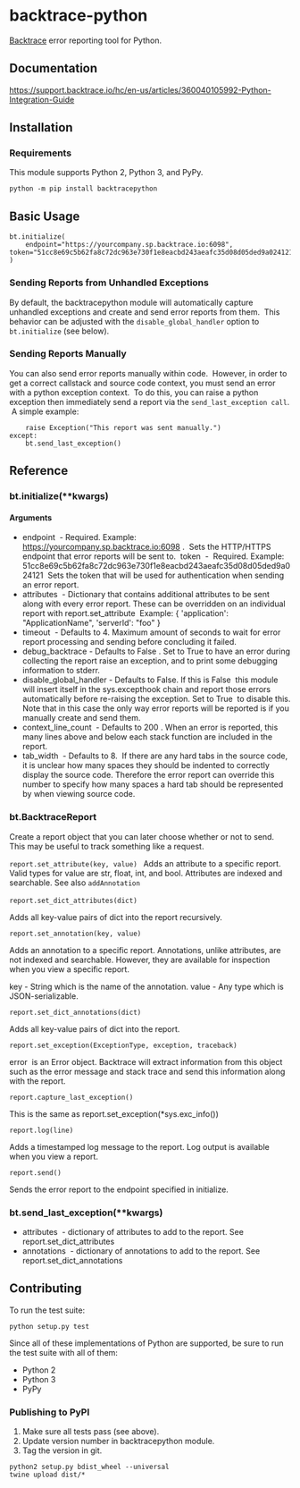 # backtrace-python

[Backtrace](http://backtrace.io/) error reporting tool for Python.

## Documentation

https://support.backtrace.io/hc/en-us/articles/360040105992-Python-Integration-Guide

## Installation

### Requirements

This module supports Python 2, Python 3, and PyPy.

```
python -m pip install backtracepython
```


## Basic Usage

```import backtracepython as bt
bt.initialize(
    endpoint="https://yourcompany.sp.backtrace.io:6098", token="51cc8e69c5b62fa8c72dc963e730f1e8eacbd243aeafc35d08d05ded9a024121"
)
```
### Sending Reports from Unhandled Exceptions

By default, the backtracepython module will automatically capture unhandled exceptions and create and send error reports from them.  This behavior can be adjusted with the ```disable_global_handler``` option to ```bt.initialize``` (see below).

### Sending Reports Manually

You can also send error reports manually within code.  However, in order to get a correct callstack and source code context, you must send an error with a python exception context.  To do this, you can raise a python exception then immediately send a report via the ```send_last_exception call```.  A simple example:

```try:
    raise Exception("This report was sent manually.")
except:
    bt.send_last_exception()
```

## Reference
### bt.initialize(**kwargs)
#### Arguments
* endpoint  - Required. Example: https://yourcompany.sp.backtrace.io:6098 .  Sets the HTTP/HTTPS endpoint that error reports will be sent to. 
token  -  Required. Example: 51cc8e69c5b62fa8c72dc963e730f1e8eacbd243aeafc35d08d05ded9a024121  Sets the token that will be used for authentication when sending an error report. 
* attributes  - Dictionary that contains additional attributes to be sent along with every error report. These can be overridden on an individual report with report.set_attribute  Example: { 'application': "ApplicationName", 'serverId': "foo" }  
* timeout  - Defaults to 4. Maximum amount of seconds to wait for error report processing and sending before concluding it failed. 
* debug_backtrace - Defaults to False . Set to True to have an error during collecting the report raise an exception, and to print some debugging information to stderr. 
* disable_global_handler - Defaults to False. If this is False  this module will insert itself in the sys.excepthook chain and report those errors automatically before re-raising the exception. Set to True  to disable this. Note that in this case the only way error reports will be reported is if you manually create and send them. 
* context_line_count  - Defaults to 200 . When an error is reported, this many lines above and below each stack function are included in the report. 
* tab_width  - Defaults to 8.  If there are any hard tabs in the source code, it is unclear how many spaces they should be indented to correctly display the source code. Therefore the error report can override this number to specify how many spaces a hard tab should be represented by when viewing source code. 

### bt.BacktraceReport

Create a report object that you can later choose whether or not to send. This may be useful to track something like a request.

```report.set_attribute(key, value) ```
Adds an attribute to a specific report. Valid types for value are str, float, int, and bool.
Attributes are indexed and searchable. See also ```addAnnotation```

```report.set_dict_attributes(dict)``` 

Adds all key-value pairs of dict into the report recursively.

```report.set_annotation(key, value) ```

Adds an annotation to a specific report. Annotations, unlike attributes, are not indexed and searchable. However, they are available for inspection when you view a specific report.

key - String which is the name of the annotation.
value - Any type which is JSON-serializable.

```report.set_dict_annotations(dict) ```

Adds all key-value pairs of dict into the report.

```report.set_exception(ExceptionType, exception, traceback)```

error  is an Error object. Backtrace will extract information from this object such as the error message and stack trace and send this information along with the report.

```report.capture_last_exception() ```

This is the same as report.set_exception(*sys.exc_info())

```report.log(line) ```

Adds a timestamped log message to the report. Log output is available when you view a report.

```report.send() ```

Sends the error report to the endpoint specified in initialize.

### bt.send_last_exception(**kwargs)
* attributes  - dictionary of attributes to add to the report. See report.set_dict_attributes
* annotations  - dictionary of annotations to add to the report. See report.set_dict_annotations


## Contributing

To run the test suite:

```
python setup.py test
```

Since all of these implementations of Python are supported, be sure to run the
test suite with all of them:

 * Python 2
 * Python 3
 * PyPy

### Publishing to PyPI

1. Make sure all tests pass (see above).
2. Update version number in backtracepython module.
3. Tag the version in git.

```
python2 setup.py bdist_wheel --universal
twine upload dist/*
```
